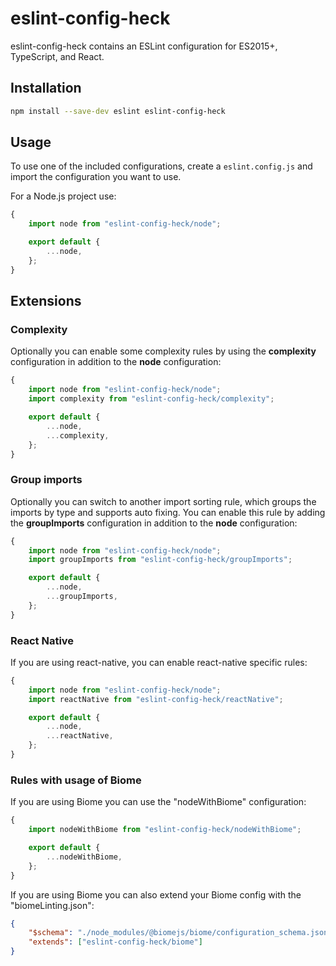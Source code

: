 # eslint-config-heck

eslint-config-heck contains an ESLint configuration for ES2015+, TypeScript, and React.

## Installation

~~~sh
npm install --save-dev eslint eslint-config-heck
~~~

## Usage

To use one of the included configurations, create a `eslint.config.js` and import the configuration you want to use.

For a Node.js project use:

~~~js
{
    import node from "eslint-config-heck/node";

    export default {
        ...node,
    };
}
~~~

## Extensions

### Complexity

Optionally you can enable some complexity rules by using the **complexity** configuration in addition to the **node** configuration:

~~~js
{
    import node from "eslint-config-heck/node";
    import complexity from "eslint-config-heck/complexity";

    export default {
        ...node,
        ...complexity,
    };
}
~~~

### Group imports

Optionally you can switch to another import sorting rule, which groups the imports by type and supports auto fixing. You can enable this rule by adding the **groupImports** configuration in addition to the **node** configuration:

~~~js
{
    import node from "eslint-config-heck/node";
    import groupImports from "eslint-config-heck/groupImports";

    export default {
        ...node,
        ...groupImports,
    };
}
~~~

### React Native

If you are using react-native, you can enable react-native specific rules:

~~~js
{
    import node from "eslint-config-heck/node";
    import reactNative from "eslint-config-heck/reactNative";

    export default {
        ...node,
        ...reactNative,
    };
}
~~~

### Rules with usage of Biome

If you are using Biome you can use the "nodeWithBiome" configuration:

~~~js
{
    import nodeWithBiome from "eslint-config-heck/nodeWithBiome";

    export default {
        ...nodeWithBiome,
    };
}
~~~

If you are using Biome you can also extend your Biome config with the "biomeLinting.json":

~~~json
{
    "$schema": "./node_modules/@biomejs/biome/configuration_schema.json",
    "extends": ["eslint-config-heck/biome"]
}
~~~

